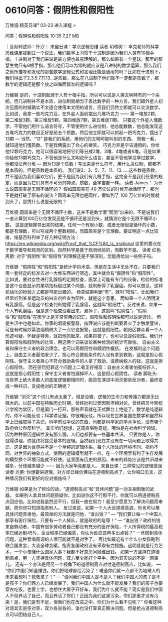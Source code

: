 # 0610问答：假阴性和假阳性


万维钢·精英日课³
03-23
进入课程 >

问答：假阴性和假阳性
10:35 7.27 MB

｜音频转述师：怀沙｜
来自日课：学点逻辑思维
读者 玥瑰树：
卓克老师的科学思维课里提到过一个说法，我们数学上习惯于十进制是因为我们人类有10根手指，十进制对于我们来说是最方便也最易理解的，那么如果有一个星球，那里的智慧生物只有8根手指，那么他们习以为常的就应该是八进制的数学运算，那么我们之前所推导和发现的那些数学逻辑公式和定理还能是通用的吗？比如在十进制下，我们得出了2.3.5.7.11.13...是质数，那么在八进制下他们就不一定都是质数了，那数学的逻辑还是那个放之四海而皆准的逻辑吗？

万维钢
是的，十进制起源于人有十根手指，所以可以说是人类文明特有的一个系统。但几进制并不是本质，进位制就相当于表达数字的一种方言。我们跟外星人初次见面的时候确实不太适合使用本文明的语言，但我们仍然立即就可以交流数学。比如说，我拿一些巧克力豆，在外星人面前摆出几堆巧克力 ——
第一堆放2颗，第二堆放3颗，第三堆放5颗，第四堆放7颗，第五堆放11颗。
只要这个外星人懂数学，不管他们用什么语言符号，不管使用什么进位制，他总能数数，他总能发现这五堆巧克力的数目正好是前五个质数。然后他立即就可以抓起一把巧克力，摆出了13颗 — 当然，“13” 是我们的系统，用他们的文明可能叫别的东西。
而我一看，就知道他们懂质数。于是我俩露出了会心的微笑。
巧克力豆是宇宙通用的。你给他12颗巧克力，他可以很容易地把它们等分成2堆、3堆、4堆或者6堆。可是如果你给他13颗巧克力，不管他是什么文明说什么语言，甚至不管他学没学过数学，他都没法再分堆 — 因为13是个质数！写出来是什么符号、用什么进位制，那都不是本质的。但是质数是本质的。
我们说2、3、5、7、11、13……这些数是质数，并不是因为我们喜欢它们，更不是因为我们有几根手指，这完全不是我们任意的规定，而是因为它们具有不可分的特点。质数，全宇宙都一样。
读者 James：
为什么说圆周率是无限不循环的？ 假如圆周率在 40 万亿位的时候开始循环了，那岂不是就打破了原有的说法？圆周率无限也是同样，假如到了 100 万亿位的时候就到头了，那凭什么说是无限的？

万维钢
圆周率是个无限不循环小数，这并不是数学家“观测”出来的，不是说我们一直计算到100万亿位发现还是不循环还是没到头，就猜测它是个无限不循环小数。
这是逻辑推导出来的结果。任何一个有限小数、或者无限但是循环的小数，都是有理数，可以写成两个整数相除。而圆周率是个无理数。要证明这一点比较难，维基百科列举了好几种证明方法：https://en.wikipedia.org/wiki/Proof_that_%CF%80_is_irrational
这里的要点在于数学推导和观测的区别。自然科学是基于观测经验的，而数学不是。
读者 红色男爵:
对于“假阴性”和“假阳性”的理解还是不够深刻，您能再给出一些例子吗。

万维钢
 “假阴性”和“假阳性”是统计学的术语，但是在生活中无处不在。只要我们用一套特定的标准去对一大堆东西进行筛选，其中就会有“假阴性”和“假阳性”。
比如说，要对女性进行乳腺癌的定期检查，医学上可能有专门的设备，检验的标准是这个设备显示的某项指标超过某个阈值，就判断得了乳腺癌。你可以想见，这种机械化的检验方式都是可能出错的。
检查结果判断“有”，就叫“阳性”。比如我们经常听到某某运动员的兴奋剂检查为阳性，就是这个意思。
而如果一个人明明没有乳腺癌，但是这个检查判断她得了乳腺癌，这就叫“假阳性”。反过来说，如果一个人有乳腺癌，但是这个检查没看出来，漏掉了，这就叫“假阴性”。“假阴性”和“假阳性”在医学上是非常常用的词汇，假阳性和假阴性都可以说是误诊。
但是生活中也是如此。你家的烟雾报警器，按理说应该是判断要着火了才触发警铃，可是有时候炒菜油烟稍微大了一点它也报警，这就是假阳性。朝阳区群众看一个人形迹可疑，怀疑是特务，就把他抓起来，如果抓错了，也可以说是假阳性。我们计算假阳性和假阴性的比率，用这两个词来谈论某种检测的统计可靠性。
自由主义者和保守主义者的政治理念，也可以用假阳性和假阴性概括。
在发福利这个问题上，自由主义者最怕发少了，担心符合救助条件的人没有拿到救助，这就是担心假阴性。保守主义者担心不符合救助条件的人拿了救助，浪费纳税人的钱，这就是担心假阳性。
而在惩罚犯罪这个问题上二者正好相反：自由主义者害怕冤枉好人，这就是担心假阳性；保守主义者害怕漏掉坏人，这是担心假阴性。
读者 脚趾头:
当世界上绝大多数人的底层逻辑都相同时，能否在演进中消灭那些反对者，最终变成一种共识，变成绝对的正确呢？

万维钢
“消灭”这个词儿有点太重了，但是没错，逻辑的生命力和传播力都是无比强大的。以前中国在特殊历史时期，曾经批判过爱因斯坦相对论，曾经把贝叶斯统计学视为禁区，但是国门一打开，那些声音就在正式舞台上绝迹了。数学是纯逻辑的，你不可能反驳；科学讲证据，你很难反驳。所以现在世界各国在数学和自然科学上已经取得了共识。科学前沿争议的东西，也都是科学家的学术争论，没有哪个政府会公然反科学。
其实咱们想想，这简直堪称奇迹。哪怕是在社会科学领域，因为种种原因逻辑性没有那么强，人们也都要有一些基本共识。
只要你是人，你就得讲理，你就终将接受基本的逻辑。当然我们现在并没有在一切问题上取得共识，这是因为世界并不是一个单纯的逻辑体系。每个人所处的环境不同、视角不同、对世界的抽象方式、使用的逻辑模型就不一样。在一个环境里有利于生存发展的模型换个环境可能就不好使。这里面有历史的原因，未来的趋势应该是共识越来越多，分歧越来越少 —— 因为大家毕竟都是人。
来自日课：三种常见的逻辑错误
读者 光墓:
你想要讲道理，对方却已经仿佛站在道德制高点了，让你哑口无言，这种情况我们有更好的应对措施吗？

万维钢
如果是为了辩论的话，“道德制高点”和“具体问题”是一对互相制衡的武器。
如果别人拿具体问题质疑你，比如说你这不行那不行，你就可以用道德制高点回应他。比如说我虽然还不行，但我一直在努力！我至少愿意为了解决问题而奉献，而你却只知道指责别人。
反过来说，如果一个人大谈道德高调，你也可以用具体问题责难他。最简单的方法就是问他，“谁出钱？”
— “我们要让每一个中国人都享有医疗保险，只要有一个人掉队，就是政府的耻辱！”
— “谁出钱？政府的钱来自劳动者，中国有很多劳动者自己都没有充分的医疗保险，个人所得税的最高税率已经达到45%，企业税率已经偏高，你认为谁应该再多出点钱？”
一旦回到具体问题，这种爱唱高调的人很可能就不是对手了。
再比如最近有个什么小女孩跑到联合国发言，大谈全球变暖，指责各国政府没有采取有力措施。这明显就是行为艺术，一个小孩懂什么国家大事？我都不好意思问她谁出钱。
如果一方坚持在道德制高点，另一方坚持具体问题，双方至少能打个平手，因为其实说的不是一回事儿。
还有一个办法是用另一个视角下的道德制高点对付道德制高点，比如说，
— “你们中国只知道赚钱，你们把地球都给污染了！难道你们就一点都不为地球人的未来着想吗？救救孩子！”
— “请问我们中国人是不是人？我们中国人的孩子是不是孩子？你们西方人已经发展了，我们中国人为什么就不能发展？我们的孩子也要穿衣吃饭，也要上学，也想住大房子开好车，我们为什么就不能？现实是我们中国人不但养活了自己，而且养活了你们！正因为我们这里污染，你们那里才没有污染！是，我们是有不足，但我们也在改进之中，你们为什么看不见呢？”
你看这种对话其实是空对空，双方各说各的，谁也没打算真正解决问题。但是抢占道德制高点可以团结自己人。